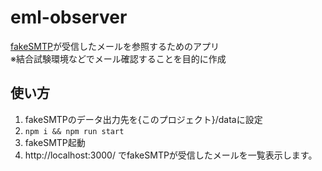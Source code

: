 # eml-observer

[fakeSMTP](http://nilhcem.com/FakeSMTP/)が受信したメールを参照するためのアプリ  
※結合試験環境などでメール確認することを目的に作成

## 使い方
1. fakeSMTPのデータ出力先を{このプロジェクト}/dataに設定
1. `npm i && npm run start`
1. fakeSMTP起動
1. http://localhost:3000/ でfakeSMTPが受信したメールを一覧表示します。
